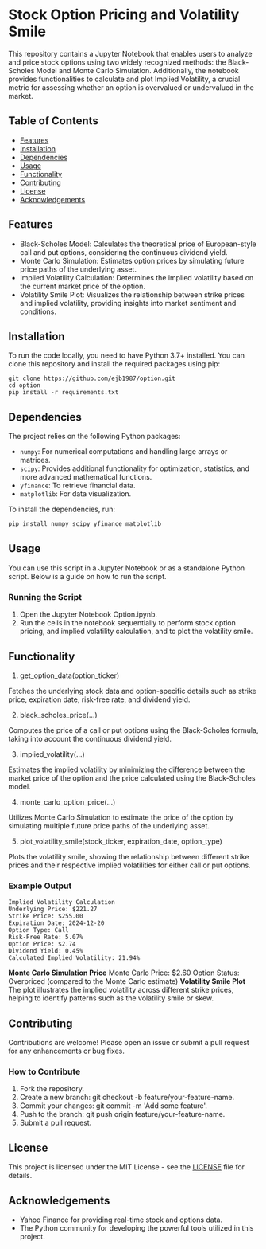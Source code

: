 # Stock Option Pricing and Volatility Smile

This repository contains a Jupyter Notebook that enables users to analyze and price stock options using two widely recognized methods: the Black-Scholes Model and Monte Carlo Simulation. Additionally, the notebook provides functionalities to calculate and plot Implied Volatility, a crucial metric for assessing whether an option is overvalued or undervalued in the market.

## Table of Contents
- [Features](#features)
- [Installation](#installation)
- [Dependencies](#dependencies)
- [Usage](#usage)
- [Functionality](#functionality)
- [Contributing](#contributing)
- [License](#license)
- [Acknowledgements](#acknowledgements)

## Features
* Black-Scholes Model: Calculates the theoretical price of European-style call and put options, considering the continuous dividend yield.
* Monte Carlo Simulation: Estimates option prices by simulating future price paths of the underlying asset.
* Implied Volatility Calculation: Determines the implied volatility based on the current market price of the option.
* Volatility Smile Plot: Visualizes the relationship between strike prices and implied volatility, providing insights into market sentiment and conditions.

## Installation

To run the code locally, you need to have Python 3.7+ installed. You can clone this repository and install the required packages using pip:

```
git clone https://github.com/ejb1987/option.git
cd option
pip install -r requirements.txt
```
## Dependencies
The project relies on the following Python packages:

- `numpy`: For numerical computations and handling large arrays or matrices.
- `scipy`: Provides additional functionality for optimization, statistics, and more advanced mathematical functions.
- `yfinance`: To retrieve financial data.
- `matplotlib`: For data visualization.

To install the dependencies, run:

```bash
pip install numpy scipy yfinance matplotlib
```
## Usage
You can use this script in a Jupyter Notebook or as a standalone Python script. Below is a guide on how to run the script.

### Running the Script
1. Open the Jupyter Notebook Option.ipynb.
2. Run the cells in the notebook sequentially to perform stock option pricing, and implied volatility calculation, and to plot the volatility smile.

## Functionality
1. get_option_data(option_ticker)

Fetches the underlying stock data and option-specific details such as strike price, expiration date, risk-free rate, and dividend yield.

2. black_scholes_price(...)

Computes the price of a call or put options using the Black-Scholes formula, taking into account the continuous dividend yield.

3. implied_volatility(...)

Estimates the implied volatility by minimizing the difference between the market price of the option and the price calculated using the Black-Scholes model.

4. monte_carlo_option_price(...)

Utilizes Monte Carlo Simulation to estimate the price of the option by simulating multiple future price paths of the underlying asset.

5. plot_volatility_smile(stock_ticker, expiration_date, option_type)

Plots the volatility smile, showing the relationship between different strike prices and their respective implied volatilities for either call or put options.

### Example Output
```
Implied Volatility Calculation
Underlying Price: $221.27
Strike Price: $255.00
Expiration Date: 2024-12-20
Option Type: Call
Risk-Free Rate: 5.07%
Option Price: $2.74
Dividend Yield: 0.45%
Calculated Implied Volatility: 21.94%
```
**Monte Carlo Simulation Price**
Monte Carlo Price: $2.60
Option Status: Overpriced (compared to the Monte Carlo estimate)
**Volatility Smile Plot**
The plot illustrates the implied volatility across different strike prices, helping to identify patterns such as the volatility smile or skew.

## Contributing
Contributions are welcome! Please open an issue or submit a pull request for any enhancements or bug fixes.

### How to Contribute
1. Fork the repository.
2. Create a new branch: git checkout -b feature/your-feature-name.
3. Commit your changes: git commit -m 'Add some feature'.
4. Push to the branch: git push origin feature/your-feature-name.
5. Submit a pull request.

## License
This project is licensed under the MIT License - see the [LICENSE](./LICENSE) file for details.

## Acknowledgements
* Yahoo Finance for providing real-time stock and options data.
* The Python community for developing the powerful tools utilized in this project.
